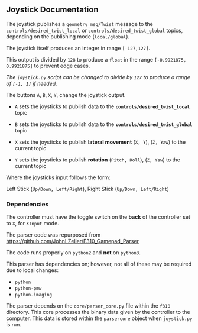 ## Joystick Documentation

The joystick publishes a `geometry_msg/Twist` message to the `controls/desired_twist_local` or `controls/desired_twist_global` topics, depending on the publishing mode (`local/global`).

The joystick itself produces an integer in range `[-127,127]`.

This output is divided by `128` to produce a `float` in the range `[-0.9921875, 0.9921875]` to prevent edge cases.

*The `joystick.py` script can be changed to divide by `127` to produce a range of `[-1, 1]` if needed.*

The buttons `A`, `B`, `X`, `Y`, change the joystick output.

 * `A` sets the joysticks to publish data to the **`controls/desired_twist_local`** topic
 
 * `B` sets the joysticks to publish data to the **`controls/desired_twist_global`** topic
 
 * `X` sets the joysticks to publish **lateral movement** (`X, Y`), (`Z, Yaw`) to the current topic
 
 * `Y` sets the joysticks to publish **rotation** (`Pitch, Roll`), (`Z, Yaw`) to the current topic
 
Where the joysticks input follows the form:
 
Left Stick (`Up/Down, Left/Right`), Right Stick (`Up/Down, Left/Right`)
 
### Dependencies

The controller must have the toggle switch on the **back** of the controller set to `X`, for `XInput` mode.

The parser code was repurposed from https://github.com/JohnLZeller/F310_Gamepad_Parser

The code runs properly on `python2` and **not** on `python3`.

This parser has dependencies on; however, not all of these may be required due to local changes:

 * `python`
 * `python-pmw`
 * `python-imaging`
  
The parser depends on the `core/parser_core.py` file within the `f310` directory.  This core processes the binary data given by the controller to the computer.  This data is stored within the `parsercore` object when `joystick.py` is run.
